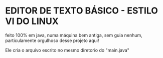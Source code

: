 # EDITOR DE TEXTO BÁSICO - ESTILO VI DO LINUX

feito 100% em java, numa máquina bem antiga, sem guia nenhum, particulamente orgulhoso desse projeto aqui!

Ele cria o arquivo escrito no mesmo diretorio do "main.java"
